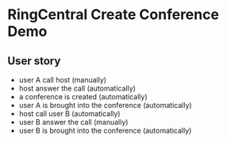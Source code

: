 # RingCentral Create Conference Demo

## User story

- user A call host (manually)
- host answer the call (automatically)
- a conference is created (automatically)
- user A is brought into the conference (automatically)
- host call user B (automatically)
- user B answer the call (manually)
- user B is brought into the conference (automatically)
